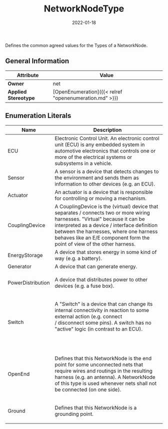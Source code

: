 ﻿---
title: NetworkNodeType
toc: false
type: specs
date: "2022-01-18"
draft: false
specification: VEC
version: 1.2.2
documentType: "Recommendation"
elementType: Class
classes:
  - NetworkNodeType
menu_name: vec-1.2.2
---
<p> Defines the common agreed values for the Types of a NetworkNode.      </p>

## General Information

| Attribute               | Value |
|-------------------------|-------|
| **Owner**               | net |
| **Applied Stereotype**  | [OpenEnumeration]({{< relref "openenumeration.md" >}})<br/>  |

## Enumeration Literals
| Name          | **Description** |
|---------------|-----------------|
| ECU | Electronic Control Unit. An electronic control unit (ECU) is any embedded system in automotive electronics that controls one or more of the electrical systems or subsystems in a vehicle. |
| Sensor | A sensor is a device that detects changes to the environment and sends them as information to other devices (e.g. an ECU). |
| Actuator | An actuator is a device that is responsible for controlling or moving a mechanism. |
| CouplingDevice | A CouplingDevice is the (virtual)&#160;device that separates / connects two or more wiring harnesses. &quot;Virtual&quot; because it can be interpreted as a device /&#160;interface definition between the harnesses, where one harness behaves like an E/E&#160;component form the point of view of the other harness. |
| EnergyStorage | A&#160;device that stores energy in some kind of way (e.g. a battery). |
| Generator | A device that can generate energy. |
| PowerDistribution | <p> A device that distributes power to other devices (e.g. a fuse box).      </p> |
| Switch | <p> A &quot;Switch&quot; is a device that can change its internal connectivity in reaction to some external action (e.g. connect /&#160;disconnect&#160;some pins). A switch has no &quot;active&quot; logic (in contrast to an ECU).      </p>      <p> &#160;      </p> |
| OpenEnd | <p> Defines that this NetworkNode is the end point for some unconnected nets that require wires and routings in the resulting harness (e.g. an antenna). A NetworkNode of this type is used whenever nets shall not be connected (on one side).      </p> |
| Ground | <p> Defines that this NetworkNode is a grounding point.      </p> |
